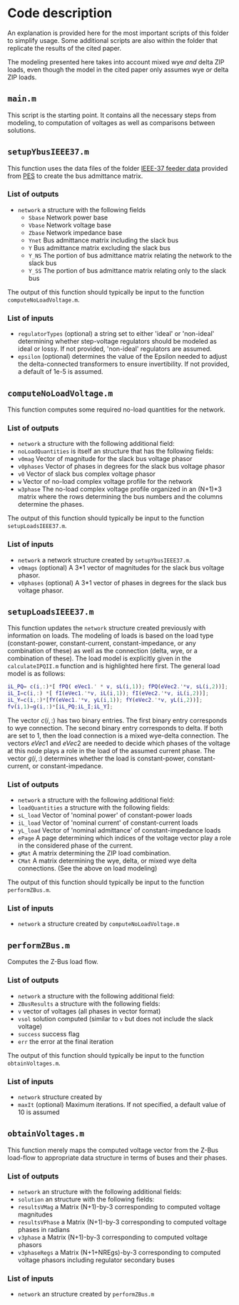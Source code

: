 # Code description
An explanation is provided here for the most important scripts of this folder to simplify usage.   Some additional scripts are also within the folder that replicate the results of the cited paper. 

The modeling presented here takes into account mixed wye *and* delta ZIP loads, even though the model in the cited paper only assumes wye *or* delta ZIP loads.



## `main.m`
This script is the starting point. It contains all the necessary steps from modeling, to computation of voltages as well as comparisons between solutions. 

## `setupYbusIEEE37.m`
This function uses the data files of the folder [IEEE-37 feeder data](https://github.com/hafezbazrafshan/three-phase-modeling/tree/master/IEEE%2037-bus%20feeder/IEEE-37%20feeder%20data)  provided from [PES](https://ewh.ieee.org/soc/pes/dsacom/testfeeders/) to create the bus admittance matrix.  
### List of outputs
* `network` a structure with the following fields
  * `Sbase` Network power base
  * `Vbase` Network voltage base
  * `Zbase` Network impedance base
  * `Ynet` Bus admittance matrix including the slack bus 
  * `Y` Bus admittance matrix excluding the slack bus
  * `Y_NS` The portion of bus admittance matrix relating the network to the slack bus
  * `Y_SS` The portion of bus admittance matrix relating only to the slack bus

The output of this function should typically be input to the function `computeNoLoadVoltage.m`.

### List of inputs
 * `regulatorTypes` (optional) a string set to either 'ideal' or 'non-ideal' determining whether step-voltage regulators should be modeled as ideal or lossy.  If not provided, 'non-ideal' regulators are assumed.
 * `epsilon` (optional) determines the value of the Epsilon needed to adjust the delta-connected transformers to ensure invertibility. If not provided, a default of 1e-5 is assumed.
 
 ## `computeNoLoadVoltage.m`
 This function computes some required no-load quantities for the network. 
 
 ### List of outputs
 * `network` a structure with the following additional field:
  * `noLoadQuantities` is itself an structure that has the following fields:
   * `v0mag` Vector of magnitude for the slack bus voltage phasor
   * `v0phases` Vector of phases in degrees for the slack bus voltage phasor
   * `v0` Vector of slack bus complex voltage phasor
   * `w` Vector of no-load complex voltage profile for the network
   * `w3phase` The no-load complex voltage profile organized in an (N+1)*3 matrix where the rows determining the bus numbers and the columns determine the phases.
 
 The output of this function should typically be input to the function `setupLoadsIEEE37.m`.
 
 ### List of inputs
 * `network` a network structure created by `setupYbusIEEE37.m`.  
 * `v0mags` (optional) A 3*1 vector of magnitudes for the slack bus voltage phasor.
 * `v0phases` (optional) A 3*1 vector of phases in degrees for the slack bus voltage phasor.
 
 
 ## `setupLoadsIEEE37.m`
 This function updates the `network` structure created previously with information on loads.
 The modeling of loads is based on the load type (constant-power, constant-current, constant-impedance, or any combination of these) as well as the connection (delta, wye, or a combination of these).  The load model is explicitly given in the `calculateIPQII.m` function and is highlighted here first. 
 The general load model is as follows:
```matlab
iL_PQ= c(i,:)*[ fPQ( eVec1.' * v, sL(i,1)); fPQ(eVec2.'*v, sL(i,2))];
iL_I=c(i,:) *[ fI(eVec1.'*v, iL(i,1)); fI(eVec2.'*v, iL(i,2))]; 
iL_Y=c(i,:)*[fY(eVec1.'*v, yL(i,1)); fY(eVec2.'*v, yL(i,2))];
fv(i,1)=g(i,:)*[iL_PQ;iL_I;iL_Y];
```
The vector $c(i,:)$ has two binary entries. The first binary entry corresponds to wye connection. The second binary entry corresponds to delta. If both are set to 1, then the load connection is a mixed wye-delta connection.  The vectors  $eVec1$ and $eVec2$ are needed to decide which phases of the voltage at this node plays a role in the load of the assumed current phase.  The vector $g(i,:)$ determines whether the load is constant-power, constant-current, or constant-impedance.
 
 ### List of outputs
 * `network` a structure with the following additional field:
  * `loadQuantities` a structure with the following fields:
   * `sL_load` Vector of 'nominal power' of constant-power loads  
   * `iL_load` Vector of 'nominal current' of constant-current loads
   * `yL_load` Vector of 'nominal admittance' of constant-impedance loads
   * `ePage`  A page determining which indices of the voltage vector play a role in the considered phase of the current.
   * `gMat` A matrix determining the ZIP load combination.
   * `CMat` A matrix determining the wye, delta, or mixed wye delta connections. (See the above on load modeling)
   
 The output of this function should typically be input to the function `performZBus.m`.
   
   
 ### List of inputs
 * `network` a structure created by `computeNoLoadVoltage.m`
   
## `performZBus.m` 
Computes the Z-Bus load flow.

### List of outputs
* `network` a structure with the following additional field:
 * `ZBusResults` a structure with the following fields:
  * `v` vector of voltages (all phases in vector format)
  * `vsol` solution computed (similar to `v` but does not include the slack voltage)
  * `success` success flag
  * `err` the error at the final iteration
  
  The output of this function should typically be input to the function `obtainVoltages.m`.
 


### List of inputs 
* `network` structure created by 
* `maxIt` (optional) Maximum iterations. If not specified, a default value of 10 is assumed


## `obtainVoltages.m`
This function merely maps the computed voltage vector from the Z-Bus load-flow to appropriate data structure in terms of buses and their phases. 

### List of outputs
*  `network` an structure with the following additional fields:
 * `solution` an structure with the following fields:
  * `resultsVMag` a Matrix (N+1)-by-3 corresponding to computed voltage magnitudes
  * `resultsVPhase` a Matrix (N+1)-by-3 corresponding to computed voltage phases in radians
  * `v3phase` a Matrix (N+1)-by-3 corresponding to computed voltage phasors
  * `v3phaseRegs` a Matrix (N+1+NREgs)-by-3 corresponding to computed voltage phasors including regulator secondary buses
 
 ### List of inputs
 * `network` an structure created by `performZBus.m`
  
